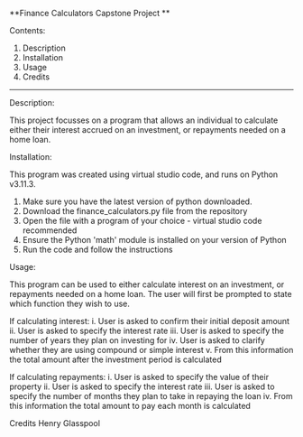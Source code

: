 **Finance Calculators Capstone Project **

Contents:
1. Description
2. Installation
3. Usage
4. Credits

--------------

Description:

This project focusses on a program that allows an individual to calculate either their interest accrued on an investment, or repayments needed on a home loan.

Installation:

This program was created using virtual studio code, and runs on Python v3.11.3.

1. Make sure you have the latest version of python downloaded.
2. Download the finance_calculators.py file from the repository
3. Open the file with a program of your choice - virtual studio code recommended
4. Ensure the Python 'math' module is installed on your version of Python
5. Run the code and follow the instructions

Usage:

This program can be used to either calculate interest on an investment, or repayments needed on a  home loan. 
The user will first be prompted to state which function they wish to use.

If calculating interest:
i. User is asked to confirm their initial deposit amount
ii. User is asked to specify the interest rate
iii. User is asked to specify the number of years they plan on investing for
iv. User is asked to clarify whether they are using compound or simple interest
v. From this information the total amount after the investment period is calculated 

If calculating repayments:
i. User is asked to specify the value of their property
ii. User is asked to specify the interest rate
iii. User is asked to specify the number of months they plan to take in repaying the loan
iv. From this information the total amount to pay each month is calculated 

Credits
Henry Glasspool

